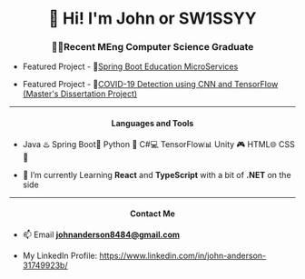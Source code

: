 


<!--
**sw1ssyy/sw1ssyy** is a ✨ _special_ ✨ repository because its `README.md` (this file) appears on your GitHub profile.

Here are some ideas to get you started:

- 🔭 I’m currently working on ...
- 🌱 I’m currently learning ...
- 👯 I’m looking to collaborate on ...
- 🤔 I’m looking for help with ...
- 💬 Ask me about ...
- 📫 How to reach me: ...
- 😄 Pronouns: ...
- ⚡ Fun fact: ...
-->

<h1 align="center">👋 Hi! I'm John or  SW1SSYY</h1>
<h3 align="center"> 👨‍🎓Recent MEng Computer Science Graduate </h3>

-  Featured Project - 🌱[Spring Boot Education MicroServices](https://github.com/sw1ssyy/StudentPortal)

-  Featured Project - 🐍[COVID-19  Detection using CNN and TensorFlow (Master's Dissertation Project)](https://github.com/sw1ssyy/COVID-CNN-MODEL)

--- 
<h4 align="center"> Languages and Tools</h4>

- Java ♨️   Spring Boot🌱  Python 🐍  C#💻  TensorFlow📊 Unity 🎮 HTML🌐 CSS🎨

- 🔭 I’m currently Learning **React**  and **TypeScript** with a bit of **.NET** on the side

--- 
<h4 align="center"> Contact Me</h4>

- 📫 Email **johnanderson8484@gmail.com**

-  My LinkedIn Profile: https://www.linkedin.com/in/john-anderson-31749923b/



